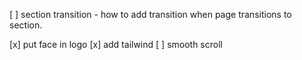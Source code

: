 [ ] section transition - how to add transition when page transitions to section.

[x] put face in logo
[x] add tailwind
[ ] smooth scroll
